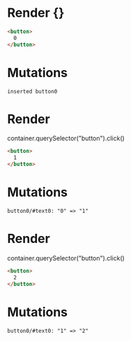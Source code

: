 # Render {}
```html
<button>
  0
</button>
```

# Mutations
```
inserted button0
```


# Render 
container.querySelector("button").click()

```html
<button>
  1
</button>
```

# Mutations
```
button0/#text0: "0" => "1"
```


# Render 
container.querySelector("button").click()

```html
<button>
  2
</button>
```

# Mutations
```
button0/#text0: "1" => "2"
```